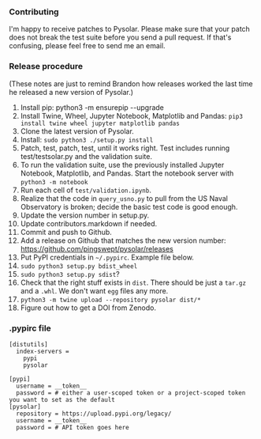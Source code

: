 ### Contributing ###

I'm happy to receive patches to Pysolar. Please make sure that your patch does not break the test suite before you send a pull request. If that's confusing, please feel free to send me an email.

### Release procedure ###

(These notes are just to remind Brandon how releases worked the last time he released a new version of Pysolar.)

1. Install pip: python3 -m ensurepip --upgrade
2. Install Twine, Wheel, Jupyter Notebook, Matplotlib and Pandas: `pip3 install twine wheel jupyter matplotlib pandas`
3. Clone the latest version of Pysolar.
4. Install: `sudo python3 ./setup.py install`
5. Patch, test, patch, test, until it works right. Test includes running test/testsolar.py and the validation suite.
6. To run the validation suite, use the previously installed Jupyter Notebook, Matplotlib, and Pandas. Start the notebook server with `python3 -m notebook`
7. Run each cell of `test/validation.ipynb`.
8. Realize that the code in `query_usno.py` to pull from the US Naval Observatory is broken; decide the basic test code is good enough.
9. Update the version number in setup.py.
10. Update contributors.markdown if needed.
11. Commit and push to Github.
12. Add a release on Github that matches the new version number: https://github.com/pingswept/pysolar/releases
13. Put PyPI credentials in `~/.pypirc`. Example file below.
10. `sudo python3 setup.py bdist_wheel`
11. `sudo python3 setup.py sdist`?
12. Check that the right stuff exists in `dist`. There should be just a `tar.gz` and a `.whl`. We don't want `egg` files any more.
13. `python3 -m twine upload --repository pysolar dist/*`
14. Figure out how to get a DOI from Zenodo.

### .pypirc file ###

```
[distutils]
  index-servers =
    pypi
    pysolar

[pypi]
  username = __token__
  password = # either a user-scoped token or a project-scoped token you want to set as the default
[pysolar]
  repository = https://upload.pypi.org/legacy/
  username = __token__
  password = # API token goes here
```
